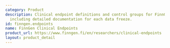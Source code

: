 ```yaml
---
category: Product
description: Clinical endpoint definitions and control groups for FinnGen data releases,
  including detailed documentation for each data freeze.
id: finngen.endpoints
name: FinnGen Clinical Endpoints
product_url: https://www.finngen.fi/en/researchers/clinical-endpoints
layout: product_detail
---
```

